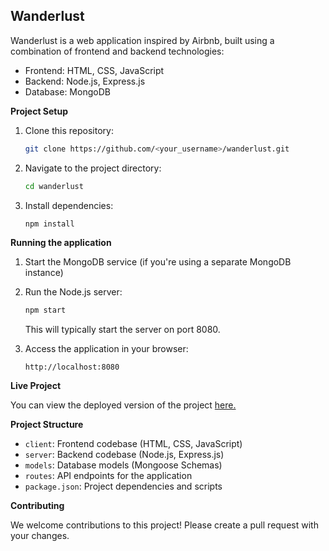 ## Wanderlust

Wanderlust is a web application inspired by Airbnb, built using a combination of frontend and backend technologies:

- Frontend: HTML, CSS, JavaScript
- Backend: Node.js, Express.js
- Database: MongoDB

**Project Setup**

1. Clone this repository:

   ```bash
   git clone https://github.com/<your_username>/wanderlust.git
   ```

2. Navigate to the project directory:

   ```bash
   cd wanderlust
   ```

3. Install dependencies:

   ```bash
   npm install
   ```

**Running the application**

1. Start the MongoDB service (if you're using a separate MongoDB instance)

2. Run the Node.js server:

   ```bash
   npm start
   ```

   This will typically start the server on port 8080.

3. Access the application in your browser:

   ```
   http://localhost:8080
   ```

**Live Project**

You can view the deployed version of the project [here.](https://wanderlust-a7i8.onrender.com/listings)

**Project Structure**

- `client`: Frontend codebase (HTML, CSS, JavaScript)
- `server`: Backend codebase (Node.js, Express.js)
- `models`: Database models (Mongoose Schemas)
- `routes`: API endpoints for the application
- `package.json`: Project dependencies and scripts

**Contributing**

We welcome contributions to this project! Please create a pull request with your changes.
